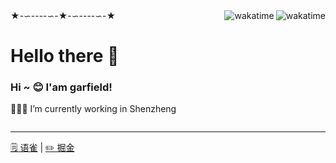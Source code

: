

<img align="right" src="https://github-readme-stats.vercel.app/api?username=jiafei-cat&theme=radical&show_icons=true" alt="wakatime">
<!-- <img src="https://github-readme-stats.vercel.app/api/top-langs/?username=xiumubai&theme=radical"> -->
★-∽----∽-★-∽----∽-★
<img align="right" src="https://github-readme-stats.vercel.app/api/wakatime?username=ch3cknull&theme=radical&layout=compact" alt="wakatime">

<div style="display: flex;">
  <div>
    <h1>Hello there 👋</h1>
    <h3>Hi ~ 😊 I'am garfield!</h3>
    <p>🧑🏻‍💻 I’m currently working in Shenzheng</p>
  </div>
</div>
<hr/>
<p align="left">
  <a href="https://www.yuque.com/bossgaohascat" target="_black">🗒 语雀</a>
  <span> | </span>
  <a href="https://juejin.cn/user/43636197695015" target="_black">✏️ 掘金</a>
</p>
